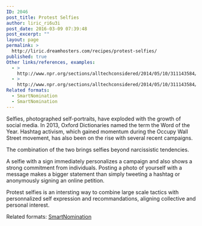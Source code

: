 ```yaml
---
ID: 2046
post_title: Protest Selfies
author: liric_ri6u3i
post_date: 2016-03-09 07:39:48
post_excerpt: ""
layout: page
permalink: >
  http://liric.dreamhosters.com/recipes/protest-selfies/
published: true
Other links/references, examples:
  - >
    http://www.npr.org/sections/alltechconsidered/2014/05/10/311143584/say-it-with-a-selfie-protesting-in-the-age-of-social-media
  - >
    http://www.npr.org/sections/alltechconsidered/2014/05/10/311143584/say-it-with-a-selfie-protesting-in-the-age-of-social-media
Related formats:
  - SmartNomination
  - SmartNomination
---
```

Selfies, photographed self-portraits, have exploded with the growth of social media. In 2013, Oxford Dictionaries named the term the Word of the Year. Hashtag activism, which gained momentum during the Occupy Wall Street movement, has also been on the rise with several recent campaigns.

The combination of the two brings selfies beyond narcissistic tendencies.

A selfie with a sign immediately personalizes a campaign and also shows a strong commitment from individuals. Posting a photo of yourself with a message makes a bigger statement than simply tweeting a hashtag or anonymously signing an online petition.

Protest selfies is an intersting way to combine large scale tactics with personnalized self expression and recommandations, aligning collective and personal interest.

Related formats: <a href="http://www.co-creative-recipes.cc/recipes/smartnomination/">SmartNomination</a>